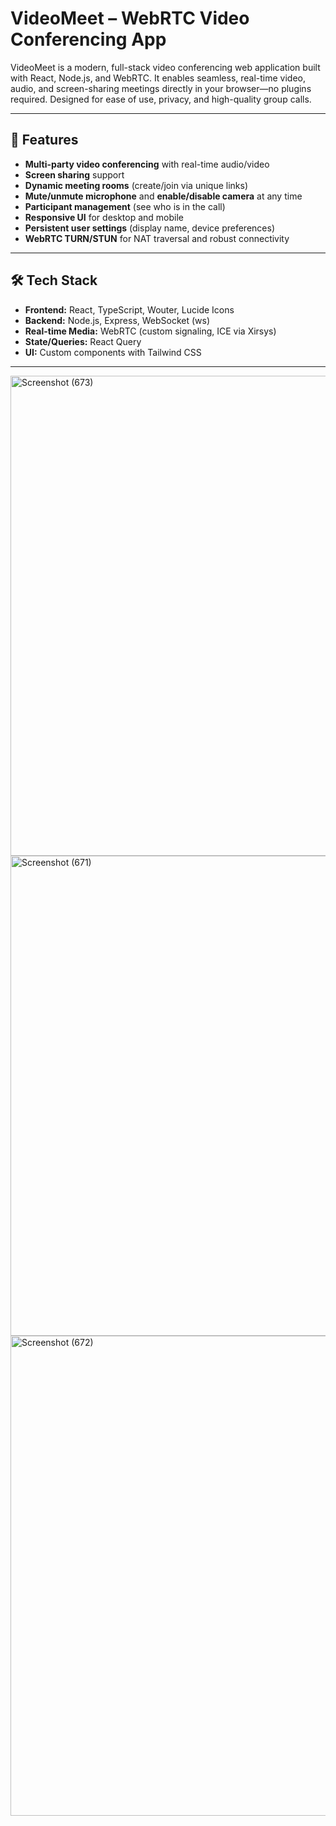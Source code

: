 # VideoMeet – WebRTC Video Conferencing App

VideoMeet is a modern, full-stack video conferencing web application built with React, Node.js, and WebRTC. It enables seamless, real-time video, audio, and screen-sharing meetings directly in your browser—no plugins required. Designed for ease of use, privacy, and high-quality group calls.

---

## 🚀 Features

- **Multi-party video conferencing** with real-time audio/video
- **Screen sharing** support
- **Dynamic meeting rooms** (create/join via unique links)
- **Mute/unmute microphone** and **enable/disable camera** at any time
- **Participant management** (see who is in the call)
- **Responsive UI** for desktop and mobile
- **Persistent user settings** (display name, device preferences)
- **WebRTC TURN/STUN** for NAT traversal and robust connectivity

---

## 🛠️ Tech Stack

- **Frontend:** React, TypeScript, Wouter, Lucide Icons
- **Backend:** Node.js, Express, WebSocket (ws)
- **Real-time Media:** WebRTC (custom signaling, ICE via Xirsys)
- **State/Queries:** React Query
- **UI:** Custom components with Tailwind CSS

---

<img width="1366" height="768" alt="Screenshot (673)" src="https://github.com/user-attachments/assets/b40262e3-65d3-410b-9a8b-762f2516f015" />
<img width="1366" height="768" alt="Screenshot (671)" src="https://github.com/user-attachments/assets/16b99bed-0685-49f2-ada4-6be5027f37d5" />
<img width="1366" height="768" alt="Screenshot (672)" src="https://github.com/user-attachments/assets/7444ef65-3fe6-4610-96b5-cf4c7efaf6ef" />

